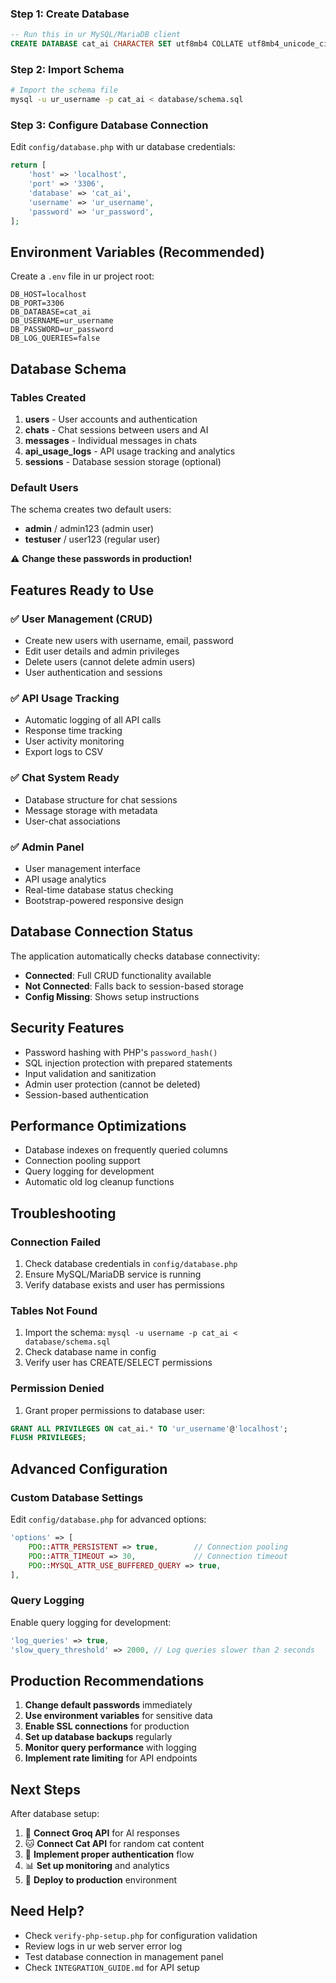 

### Step 1: Create Database
```sql
-- Run this in ur MySQL/MariaDB client
CREATE DATABASE cat_ai CHARACTER SET utf8mb4 COLLATE utf8mb4_unicode_ci;
```

### Step 2: Import Schema
```bash
# Import the schema file
mysql -u ur_username -p cat_ai < database/schema.sql
```

### Step 3: Configure Database Connection
Edit `config/database.php` with ur database credentials:

```php
return [
    'host' => 'localhost',
    'port' => '3306',
    'database' => 'cat_ai',
    'username' => 'ur_username',
    'password' => 'ur_password',
];
```

## Environment Variables (Recommended)

Create a `.env` file in ur project root:

```env
DB_HOST=localhost
DB_PORT=3306
DB_DATABASE=cat_ai
DB_USERNAME=ur_username
DB_PASSWORD=ur_password
DB_LOG_QUERIES=false
```

## Database Schema

### Tables Created

1. **users** - User accounts and authentication
2. **chats** - Chat sessions between users and AI
3. **messages** - Individual messages in chats
4. **api_usage_logs** - API usage tracking and analytics
5. **sessions** - Database session storage (optional)

### Default Users

The schema creates two default users:

- **admin** / admin123 (admin user)
- **testuser** / user123 (regular user)

⚠️ **Change these passwords in production!**

## Features Ready to Use

### ✅ User Management (CRUD)
- Create new users with username, email, password
- Edit user details and admin privileges
- Delete users (cannot delete admin users)
- User authentication and sessions

### ✅ API Usage Tracking
- Automatic logging of all API calls
- Response time tracking
- User activity monitoring
- Export logs to CSV

### ✅ Chat System Ready
- Database structure for chat sessions
- Message storage with metadata
- User-chat associations

### ✅ Admin Panel
- User management interface
- API usage analytics
- Real-time database status checking
- Bootstrap-powered responsive design

## Database Connection Status

The application automatically checks database connectivity:

- **Connected**: Full CRUD functionality available
- **Not Connected**: Falls back to session-based storage
- **Config Missing**: Shows setup instructions

## Security Features

- Password hashing with PHP's `password_hash()`
- SQL injection protection with prepared statements
- Input validation and sanitization
- Admin user protection (cannot be deleted)
- Session-based authentication

## Performance Optimizations

- Database indexes on frequently queried columns
- Connection pooling support
- Query logging for development
- Automatic old log cleanup functions

## Troubleshooting

### Connection Failed
1. Check database credentials in `config/database.php`
2. Ensure MySQL/MariaDB service is running
3. Verify database exists and user has permissions

### Tables Not Found
1. Import the schema: `mysql -u username -p cat_ai < database/schema.sql`
2. Check database name in config
3. Verify user has CREATE/SELECT permissions

### Permission Denied
1. Grant proper permissions to database user:
```sql
GRANT ALL PRIVILEGES ON cat_ai.* TO 'ur_username'@'localhost';
FLUSH PRIVILEGES;
```

## Advanced Configuration

### Custom Database Settings
Edit `config/database.php` for advanced options:

```php
'options' => [
    PDO::ATTR_PERSISTENT => true,        // Connection pooling
    PDO::ATTR_TIMEOUT => 30,             // Connection timeout
    PDO::MYSQL_ATTR_USE_BUFFERED_QUERY => true,
],
```

### Query Logging
Enable query logging for development:

```php
'log_queries' => true,
'slow_query_threshold' => 2000, // Log queries slower than 2 seconds
```

## Production Recommendations

1. **Change default passwords** immediately
2. **Use environment variables** for sensitive data
3. **Enable SSL connections** for production
4. **Set up database backups** regularly
5. **Monitor query performance** with logging
6. **Implement rate limiting** for API endpoints

## Next Steps

After database setup:

1. 🔗 **Connect Groq API** for AI responses
2. 🐱 **Connect Cat API** for random cat content
3. 🔐 **Implement proper authentication** flow
4. 📊 **Set up monitoring** and analytics
5. 🚀 **Deploy to production** environment

## Need Help?

- Check `verify-php-setup.php` for configuration validation
- Review logs in ur web server error log
- Test database connection in management panel
- Check `INTEGRATION_GUIDE.md` for API setup
